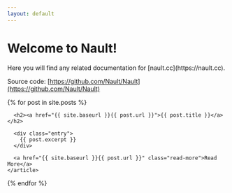 ```yaml
---
layout: default
---
```


<h1>Welcome to Nault!</h1>
Here you will find any related documentation for [nault.cc](https://nault.cc).

Source code: [https://github.com/Nault/Nault](https://github.com/Nault/Nault)

<div class="posts">
  {% for post in site.posts %}
    <article class="post">

      <h2><a href="{{ site.baseurl }}{{ post.url }}">{{ post.title }}</a></h2>

      <div class="entry">
        {{ post.excerpt }}
      </div>

      <a href="{{ site.baseurl }}{{ post.url }}" class="read-more">Read More</a>
    </article>
  {% endfor %}
</div>
